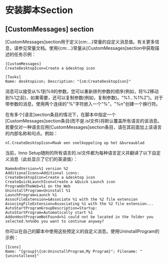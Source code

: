 # 安装脚本Section

## [CustomMessages] section

[CustomMessages]section用于定义{cm:...}常量的自定义消息值。有关更多信息，请参见常量文档。使用{cm:...}常量从[CustomMessages]section中获取描述的任务示例：

```
[CustomMessages]
CreateDesktopIcon=Create a &desktop icon

[Tasks]
Name: desktopicon; Description: "{cm:CreateDesktopIcon}"
```

消息可以接受从%1到%9的参数。您可以重新排列参数的顺序(例如，将%2移动到%1之前)，如果需要，还可以复制参数(例如，复制参数)。“%1…%1%2”)。对于带参数的消息，使用两个连续的"%"字符嵌入一个"%"。"%n"创建一个换行符。

在有多个[语言]section条目的情况下，在脚本中指定一个[CustomMessages]section条目(而不是.isl文件)将默认覆盖所有语言的该消息。若要仅对一种语言应用[CustomMessages]section条目，请在其前面加上该语言的内部名称和句点。例如：

```
nl.CreateDesktopIcon=Maak een snelkoppeling op het &bureaublad
```

当前，Inno Setup随附的所有语言的.isl文件都为每种语言定义并翻译了以下自定义消息（此处显示了它们的英语值）：

```
NameAndVersion=%1 version %2
AdditionalIcons=Additional icons:
CreateDesktopIcon=Create a &desktop icon
CreateQuickLaunchIcon=Create a &Quick Launch icon
ProgramOnTheWeb=%1 on the Web
UninstallProgram=Uninstall %1
LaunchProgram=Launch %1
AssocFileExtension=&Associate %1 with the %2 file extension
AssocingFileExtension=Associating %1 with the %2 file extension...
AutoStartProgramGroupDescription=Startup:
AutoStartProgram=Automatically start %1
AddonHostProgramNotFound=%1 could not be located in the folder you selected.%n%nDo you want to continue anyway?
```

你可以在自己的脚本中使用这些预定义的自定义消息。使用UninstallProgram的示例：

```
[Icons]
Name: "{group}\{cm:UninstallProgram,My Program}"; Filename: "{uninstallexe}"
```
